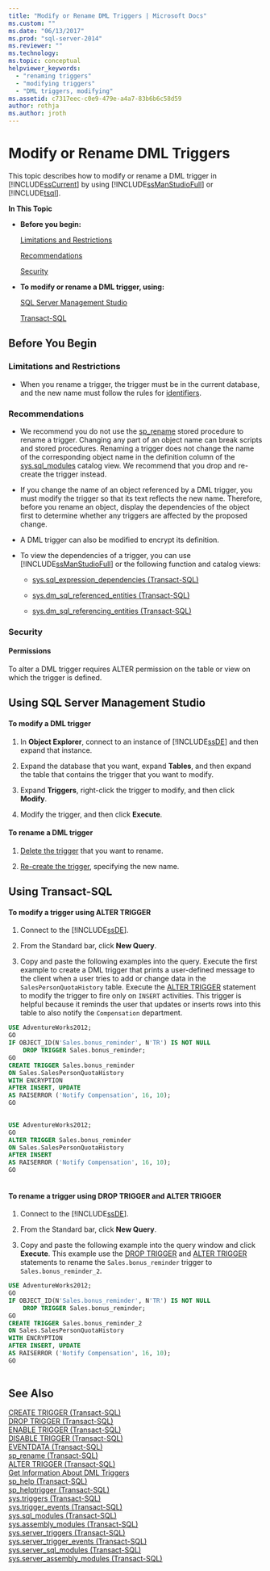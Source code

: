 ```yaml
---
title: "Modify or Rename DML Triggers | Microsoft Docs"
ms.custom: ""
ms.date: "06/13/2017"
ms.prod: "sql-server-2014"
ms.reviewer: ""
ms.technology:
ms.topic: conceptual
helpviewer_keywords: 
  - "renaming triggers"
  - "modifying triggers"
  - "DML triggers, modifying"
ms.assetid: c7317eec-c0e9-479e-a4a7-83b6b6c58d59
author: rothja
ms.author: jroth
---
```

# Modify or Rename DML Triggers
  This topic describes how to modify or rename a DML trigger in [!INCLUDE[ssCurrent](../../includes/sscurrent-md.md)] by using [!INCLUDE[ssManStudioFull](../../includes/ssmanstudiofull-md.md)] or [!INCLUDE[tsql](../../includes/tsql-md.md)].  
  
 **In This Topic**  
  
-   **Before you begin:**  
  
     [Limitations and Restrictions](#Restrictions)  
  
     [Recommendations](#Recommendations)  
  
     [Security](#Security)  
  
-   **To modify or rename a DML trigger, using:**  
  
     [SQL Server Management Studio](#SSMSProcedure)  
  
     [Transact-SQL](#TsqlProcedure)  
  
##  <a name="BeforeYouBegin"></a> Before You Begin  
  
###  <a name="Restrictions"></a> Limitations and Restrictions  
  
-   When you rename a trigger, the trigger must be in the current database, and the new name must follow the rules for [identifiers](../databases/database-identifiers.md).  
  
###  <a name="Recommendations"></a> Recommendations  
  
-   We recommend you do not use the [sp_rename](/sql/relational-databases/system-stored-procedures/sp-rename-transact-sql) stored procedure to rename a trigger. Changing any part of an object name can break scripts and stored procedures. Renaming a trigger does not change the name of the corresponding object name in the definition column of the [sys.sql_modules](/sql/relational-databases/system-catalog-views/sys-sql-modules-transact-sql) catalog view. We recommend that you drop and re-create the trigger instead.  
  
-   If you change the name of an object referenced by a DML trigger, you must modify the trigger so that its text reflects the new name. Therefore, before you rename an object, display the dependencies of the object first to determine whether any triggers are affected by the proposed change.  
  
-   A DML trigger can also be modified to encrypt its definition.  
  
-   To view the dependencies of a trigger, you can use [!INCLUDE[ssManStudioFull](../../includes/ssmanstudiofull-md.md)] or the following function and catalog views:  
  
    -   [sys.sql_expression_dependencies &#40;Transact-SQL&#41;](/sql/relational-databases/system-catalog-views/sys-sql-expression-dependencies-transact-sql)  
  
    -   [sys.dm_sql_referenced_entities &#40;Transact-SQL&#41;](/sql/relational-databases/system-dynamic-management-views/sys-dm-sql-referenced-entities-transact-sql)  
  
    -   [sys.dm_sql_referencing_entities &#40;Transact-SQL&#41;](/sql/relational-databases/system-dynamic-management-views/sys-dm-sql-referencing-entities-transact-sql)  
  
###  <a name="Security"></a> Security  
  
####  <a name="Permissions"></a> Permissions  
 To alter a DML trigger requires ALTER permission on the table or view on which the trigger is defined.  
  
##  <a name="SSMSProcedure"></a> Using SQL Server Management Studio  
  
#### To modify a DML trigger  
  
1.  In **Object Explorer**, connect to an instance of [!INCLUDE[ssDE](../../../includes/ssde-md.md)] and then expand that instance.  
  
2.  Expand the database that you want, expand **Tables**, and then expand the table that contains the trigger that you want to modify.  
  
3.  Expand **Triggers**, right-click the trigger to modify, and then click **Modify**.  
  
4.  Modify the trigger, and then click **Execute**.  
  
#### To rename a DML trigger  
  
1.  [Delete the trigger](../triggers/dml-triggers.md) that you want to rename.  
  
2.  [Re-create the trigger](../triggers/create-dml-triggers.md), specifying the new name.  
  
##  <a name="TsqlProcedure"></a> Using Transact-SQL  
  
#### To modify a trigger using ALTER TRIGGER  
  
1.  Connect to the [!INCLUDE[ssDE](../../../includes/ssde-md.md)].  
  
2.  From the Standard bar, click **New Query**.  
  
3.  Copy and paste the following examples into the query. Execute the first example to create a DML trigger that prints a user-defined message to the client when a user tries to add or change data in the `SalesPersonQuotaHistory` table. Execute the [ALTER TRIGGER](/sql/t-sql/statements/alter-trigger-transact-sql) statement to modify the trigger to fire only on `INSERT` activities. This trigger is helpful because it reminds the user that updates or inserts rows into this table to also notify the `Compensation` department.  
  
```sql  
USE AdventureWorks2012;  
GO  
IF OBJECT_ID(N'Sales.bonus_reminder', N'TR') IS NOT NULL  
    DROP TRIGGER Sales.bonus_reminder;  
GO  
CREATE TRIGGER Sales.bonus_reminder  
ON Sales.SalesPersonQuotaHistory  
WITH ENCRYPTION  
AFTER INSERT, UPDATE   
AS RAISERROR ('Notify Compensation', 16, 10);  
GO  
  
```  
  
```sql  
USE AdventureWorks2012;  
GO  
ALTER TRIGGER Sales.bonus_reminder  
ON Sales.SalesPersonQuotaHistory  
AFTER INSERT  
AS RAISERROR ('Notify Compensation', 16, 10);  
GO  
  
```  
  
#### To rename a trigger using DROP TRIGGER and ALTER TRIGGER  
  
1.  Connect to the [!INCLUDE[ssDE](../../../includes/ssde-md.md)].  
  
2.  From the Standard bar, click **New Query**.  
  
3.  Copy and paste the following example into the query window and click **Execute**. This example use the [DROP TRIGGER](/sql/t-sql/statements/drop-trigger-transact-sql) and [ALTER TRIGGER](/sql/t-sql/statements/alter-trigger-transact-sql) statements to rename the `Sales.bonus_reminder` trigger to `Sales.bonus_reminder_2`.  
  
```sql  
USE AdventureWorks2012;  
GO  
IF OBJECT_ID(N'Sales.bonus_reminder', N'TR') IS NOT NULL  
    DROP TRIGGER Sales.bonus_reminder;  
GO  
CREATE TRIGGER Sales.bonus_reminder_2  
ON Sales.SalesPersonQuotaHistory  
WITH ENCRYPTION  
AFTER INSERT, UPDATE   
AS RAISERROR ('Notify Compensation', 16, 10);  
GO  
  
```  
  
## See Also  
 [CREATE TRIGGER &#40;Transact-SQL&#41;](/sql/t-sql/statements/create-trigger-transact-sql)   
 [DROP TRIGGER &#40;Transact-SQL&#41;](/sql/t-sql/statements/drop-trigger-transact-sql)   
 [ENABLE TRIGGER &#40;Transact-SQL&#41;](/sql/t-sql/statements/enable-trigger-transact-sql)   
 [DISABLE TRIGGER &#40;Transact-SQL&#41;](/sql/t-sql/statements/disable-trigger-transact-sql)   
 [EVENTDATA &#40;Transact-SQL&#41;](/sql/t-sql/functions/eventdata-transact-sql)   
 [sp_rename &#40;Transact-SQL&#41;](/sql/relational-databases/system-stored-procedures/sp-rename-transact-sql)   
 [ALTER TRIGGER &#40;Transact-SQL&#41;](/sql/t-sql/statements/alter-trigger-transact-sql)   
 [Get Information About DML Triggers](../triggers/get-information-about-dml-triggers.md)   
 [sp_help &#40;Transact-SQL&#41;](/sql/relational-databases/system-stored-procedures/sp-help-transact-sql)   
 [sp_helptrigger &#40;Transact-SQL&#41;](/sql/relational-databases/system-stored-procedures/sp-helptrigger-transact-sql)   
 [sys.triggers &#40;Transact-SQL&#41;](/sql/relational-databases/system-catalog-views/sys-triggers-transact-sql)   
 [sys.trigger_events &#40;Transact-SQL&#41;](/sql/relational-databases/system-catalog-views/sys-trigger-events-transact-sql)   
 [sys.sql_modules &#40;Transact-SQL&#41;](/sql/relational-databases/system-catalog-views/sys-sql-modules-transact-sql)   
 [sys.assembly_modules &#40;Transact-SQL&#41;](/sql/relational-databases/system-catalog-views/sys-assembly-modules-transact-sql)   
 [sys.server_triggers &#40;Transact-SQL&#41;](/sql/relational-databases/system-catalog-views/sys-server-triggers-transact-sql)   
 [sys.server_trigger_events &#40;Transact-SQL&#41;](/sql/relational-databases/system-catalog-views/sys-server-trigger-events-transact-sql)   
 [sys.server_sql_modules &#40;Transact-SQL&#41;](/sql/relational-databases/system-catalog-views/sys-server-sql-modules-transact-sql)   
 [sys.server_assembly_modules &#40;Transact-SQL&#41;](/sql/relational-databases/system-catalog-views/sys-server-assembly-modules-transact-sql)  
  
  
